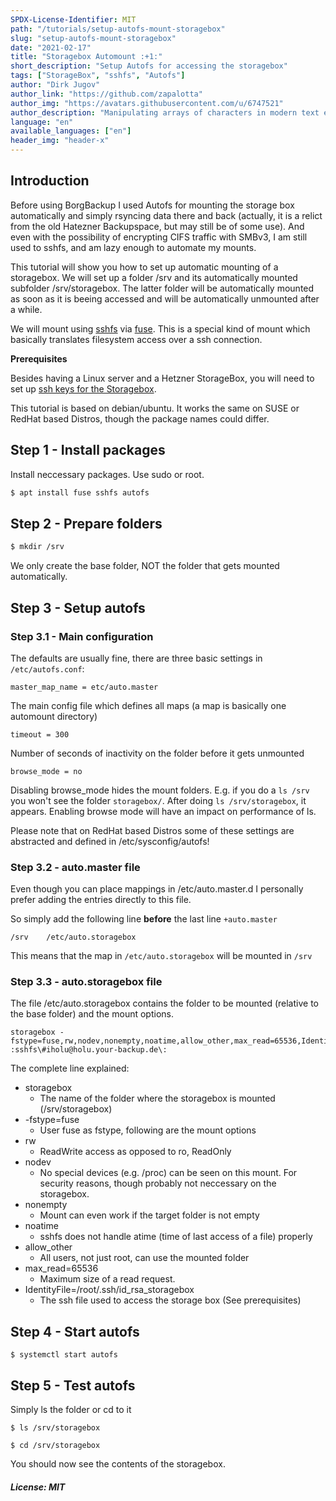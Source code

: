 ```yaml
---
SPDX-License-Identifier: MIT
path: "/tutorials/setup-autofs-mount-storagebox"
slug: "setup-autofs-mount-storagebox"
date: "2021-02-17"
title: "Storagebox Automount :+1:"
short_description: "Setup Autofs for accessing the storagebox"
tags: ["StorageBox", "sshfs", "Autofs"]
author: "Dirk Jugov"
author_link: "https://github.com/zapalotta"
author_img: "https://avatars.githubusercontent.com/u/6747521"
author_description: "Manipulating arrays of characters in modern text editors that need more RAM than we used to fly to the moon. But it's super awesome..."
language: "en"
available_languages: ["en"]
header_img: "header-x"
---
```


## Introduction

Before using BorgBackup I used Autofs for mounting the storage box automatically and simply rsyncing data there and back (actually, it is a relict from the old Hatezner Backupspace, but may still be of some use). And even with the possibility of encrypting CIFS traffic with SMBv3, I am still used to sshfs, and am lazy enough to automate my mounts.

This tutorial will show you how to set up automatic mounting of a storagebox. We will set up a folder /srv and its automatically mounted subfolder /srv/storagebox. The latter folder will be automatically mounted as soon as it is beeing accessed and will be automatically unmounted after a while.

We will mount using [sshfs](https://github.com/libfuse/sshfs) via [fuse](https://github.com/libfuse/libfuse). This is a special kind of mount which basically translates filesystem access over a ssh connection.


**Prerequisites**

Besides having a Linux server and a Hetzner StorageBox, you will need to set up [ssh keys for the Storagebox](https://docs.hetzner.com/de/robot/storage-box/backup-space-ssh-keys/).

This tutorial is based on debian/ubuntu. It works the same on SUSE or RedHat based Distros, though the package names could differ.

## Step 1 - Install packages

Install neccessary packages. Use sudo or root.

```bash
$ apt install fuse sshfs autofs
```

## Step 2 - Prepare folders


```bash
$ mkdir /srv
```

We only create the base folder, NOT the folder that gets mounted automatically.

## Step 3 - Setup autofs

### Step 3.1 - Main configuration 

The defaults are usually fine, there are three basic settings in `/etc/autofs.conf`:

```
master_map_name = etc/auto.master
```
The main config file which defines all maps (a map is basically one automount directory)


```
timeout = 300
```
Number of seconds of inactivity on the folder before it gets unmounted


```
browse_mode = no
```
Disabling browse_mode hides the mount folders. E.g. if you do a `ls /srv` you won't see the folder `storagebox/`. After doing `ls /srv/storagebox`, it appears. Enabling browse mode will have an impact on performance of ls.


Please note that on RedHat based Distros some of these settings are abstracted and defined in /etc/sysconfig/autofs!

### Step 3.2 - auto.master file

Even though you can place mappings in /etc/auto.master.d I personally prefer adding the entries directly to this file.

So simply add the following line **before** the last line `+auto.master`

```
/srv	/etc/auto.storagebox
```

This means that the map in `/etc/auto.storagebox` will be mounted in `/srv`

### Step 3.3 - auto.storagebox file

The file /etc/auto.storagebox contains the folder to be mounted (relative to the base folder) and the mount options.

```
storagebox -fstype=fuse,rw,nodev,nonempty,noatime,allow_other,max_read=65536,IdentityFile=/root/.ssh/id_rsa_storagebox :sshfs\#iholu@holu.your-backup.de\:
```

The complete line explained:

* storagebox
  * The name of the folder where the storagebox is mounted (/srv/storagebox)
* -fstype=fuse
  * User fuse as fstype, following are the mount options
* rw
  * ReadWrite access as opposed to ro, ReadOnly
* nodev
  * No special devices (e.g. /proc) can be seen on this mount. For security reasons, though probably not neccessary on the storagebox.
* nonempty
  * Mount can even work if the target folder is not empty
* noatime
  * sshfs does not handle atime (time of last access of a file) properly
* allow_other
  * All users, not just root, can use the mounted folder
* max_read=65536
  * Maximum size of a read request. 
* IdentityFile=/root/.ssh/id_rsa_storagebox
  * The ssh file used to access the storage box (See prerequisites)

## Step 4 - Start autofs

```
$ systemctl start autofs
```
## Step 5 - Test autofs

Simply ls the folder or cd to it

```
$ ls /srv/storagebox
```

```
$ cd /srv/storagebox
```
You should now see the contents of the storagebox.


##### License: MIT

<!--

Contributor's Certificate of Origin

By making a contribution to this project, I certify that:

(a) The contribution was created in whole or in part by me and I have
    the right to submit it under the license indicated in the file; or

(b) The contribution is based upon previous work that, to the best of my
    knowledge, is covered under an appropriate license and I have the
    right under that license to submit that work with modifications,
    whether created in whole or in part by me, under the same license
    (unless I am permitted to submit under a different license), as
    indicated in the file; or

(c) The contribution was provided directly to me by some other person
    who certified (a), (b) or (c) and I have not modified it.

(d) I understand and agree that this project and the contribution are
    public and that a record of the contribution (including all personal
    information I submit with it, including my sign-off) is maintained
    indefinitely and may be redistributed consistent with this project
    or the license(s) involved.

Signed-off-by: Dirk Jugov <dirk@jugov.de> 

-->

